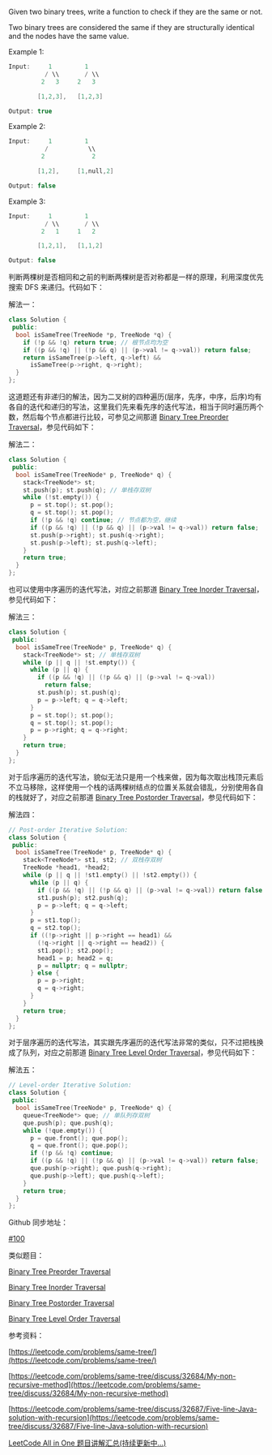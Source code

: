 Given two binary trees, write a function to check if they are the same or not.

Two binary trees are considered the same if they are structurally identical and the nodes have the same value.

Example 1:

```cpp
Input:     1         1
          / \\       / \\
         2   3     2   3

        [1,2,3],   [1,2,3]

Output: true
```

Example 2:

```cpp
Input:     1         1
          /           \\
         2             2

        [1,2],     [1,null,2]

Output: false
```

Example 3:

```cpp
Input:     1         1
          / \\       / \\
         2   1     1   2

        [1,2,1],   [1,1,2]

Output: false
```

判断两棵树是否相同和之前的判断两棵树是否对称都是一样的原理，利用深度优先搜索 DFS 来递归。代码如下：

解法一：

```cpp
class Solution {
 public:
  bool isSameTree(TreeNode *p, TreeNode *q) {
    if (!p && !q) return true; // 根节点均为空
    if ((p && !q) || (!p && q) || (p->val != q->val)) return false;
    return isSameTree(p->left, q->left) &&
      isSameTree(p->right, q->right);
  }
};
```

这道题还有非递归的解法，因为二叉树的四种遍历(层序，先序，中序，后序)均有各自的迭代和递归的写法，这里我们先来看先序的迭代写法，相当于同时遍历两个数，然后每个节点都进行比较，可参见之间那道 [Binary Tree Preorder Traversal](http://www.cnblogs.com/grandyang/p/4146981.html)，参见代码如下：

解法二：

```cpp
class Solution {
 public:
  bool isSameTree(TreeNode* p, TreeNode* q) {
    stack<TreeNode*> st;
    st.push(p); st.push(q); // 单栈存双树
    while (!st.empty()) {
      p = st.top(); st.pop();
      q = st.top(); st.pop();
      if (!p && !q) continue; // 节点都为空，继续
      if ((p && !q) || (!p && q) || (p->val != q->val)) return false;
      st.push(p->right); st.push(q->right);
      st.push(p->left); st.push(q->left);
    }
    return true;
  }
};
```

也可以使用中序遍历的迭代写法，对应之前那道 [Binary Tree Inorder Traversal](http://www.cnblogs.com/grandyang/p/4297300.html)，参见代码如下：

解法三：

```cpp
class Solution {
 public:
  bool isSameTree(TreeNode* p, TreeNode* q) {
    stack<TreeNode*> st; // 单栈存双树
    while (p || q || !st.empty()) {
      while (p || q) {
        if ((p && !q) || (!p && q) || (p->val != q->val)) 
          return false;
        st.push(p); st.push(q);
        p = p->left; q = q->left;
      }
      p = st.top(); st.pop();
      q = st.top(); st.pop();
      p = p->right; q = q->right;
    }
    return true;
  }
};
```

对于后序遍历的迭代写法，貌似无法只是用一个栈来做，因为每次取出栈顶元素后不立马移除，这样使用一个栈的话两棵树结点的位置关系就会错乱，分别使用各自的栈就好了，对应之前那道 [Binary Tree Postorder Traversal](http://www.cnblogs.com/grandyang/p/4251757.html)，参见代码如下：

解法四：

```cpp
// Post-order Iterative Solution:
class Solution {
 public:
  bool isSameTree(TreeNode* p, TreeNode* q) {
    stack<TreeNode*> st1, st2; // 双栈存双树
    TreeNode *head1, *head2;
    while (p || q || !st1.empty() || !st2.empty()) {
      while (p || q) {
        if ((p && !q) || (!p && q) || (p->val != q->val)) return false;
        st1.push(p); st2.push(q);
        p = p->left; q = q->left;
      }
      p = st1.top(); 
      q = st2.top(); 
      if ((!p->right || p->right == head1) &&
        (!q->right || q->right == head2)) {
        st1.pop(); st2.pop();
        head1 = p; head2 = q;
        p = nullptr; q = nullptr;
      } else {
        p = p->right;
        q = q->right;
      }
    }
    return true;
  }
};
```

对于层序遍历的迭代写法，其实跟先序遍历的迭代写法非常的类似，只不过把栈换成了队列，对应之前那道 [Binary Tree Level Order Traversal](http://www.cnblogs.com/grandyang/p/4051321.html)，参见代码如下：

解法五：

```cpp
// Level-order Iterative Solution:	
class Solution {
 public:
  bool isSameTree(TreeNode* p, TreeNode* q) {
    queue<TreeNode*> que; // 单队列存双树
    que.push(p); que.push(q);
    while (!que.empty()) {
      p = que.front(); que.pop();
      q = que.front(); que.pop();
      if (!p && !q) continue;
      if ((p && !q) || (!p && q) || (p->val != q->val)) return false;
      que.push(p->right); que.push(q->right);
      que.push(p->left); que.push(q->left);
    }
    return true;
  }
};
```

Github 同步地址：

[#100](https://github.com/grandyang/leetcode/issues/100)

类似题目：

[Binary Tree Preorder Traversal](http://www.cnblogs.com/grandyang/p/4146981.html)

[Binary Tree Inorder Traversal](http://www.cnblogs.com/grandyang/p/4297300.html)

[Binary Tree Postorder Traversal](http://www.cnblogs.com/grandyang/p/4251757.html)

[Binary Tree Level Order Traversal](http://www.cnblogs.com/grandyang/p/4051321.html)

参考资料：

[https://leetcode.com/problems/same-tree/](https://leetcode.com/problems/same-tree/)

[https://leetcode.com/problems/same-tree/discuss/32684/My-non-recursive-method](https://leetcode.com/problems/same-tree/discuss/32684/My-non-recursive-method)

[https://leetcode.com/problems/same-tree/discuss/32687/Five-line-Java-solution-with-recursion](https://leetcode.com/problems/same-tree/discuss/32687/Five-line-Java-solution-with-recursion)

[LeetCode All in One 题目讲解汇总(持续更新中...)](http://www.cnblogs.com/grandyang/p/4606334.html)
